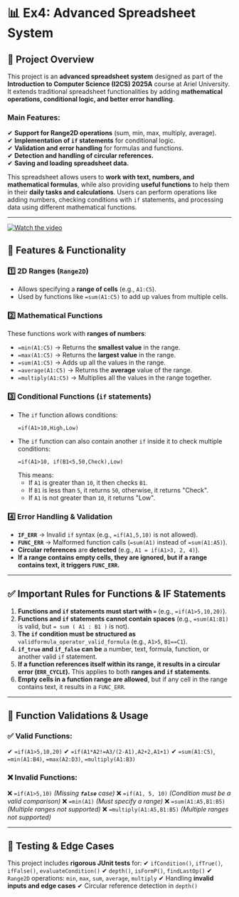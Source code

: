 # 📊 **Ex4: Advanced Spreadsheet System**

## **📌 Project Overview**

This project is an **advanced spreadsheet system** designed as part of the **Introduction to Computer Science (I2CS) 2025A** course at Ariel University. It extends traditional spreadsheet functionalities by adding **mathematical operations, conditional logic, and better error handling**.

### **Main Features:**
✔ **Support for Range2D operations** (sum, min, max, multiply, average).  
✔ **Implementation of `if` statements** for conditional logic.  
✔ **Validation and error handling** for formulas and functions.  
✔ **Detection and handling of circular references.**  
✔ **Saving and loading spreadsheet data.**

This spreadsheet allows users to **work with text, numbers, and mathematical formulas**, while also providing **useful functions** to help them in their **daily tasks and calculations**. Users can perform operations like adding numbers, checking conditions with `if` statements, and processing data using different mathematical functions.

---

[![Watch the video](https://img.youtube.com/vi/RPGV0H_u5x4/0.jpg)](https://www.youtube.com/watch?v=RPGV0H_u5x4)


## **🚀 Features & Functionality**

### **1️⃣ 2D Ranges (`Range2D`)**

- Allows specifying a **range of cells** (e.g., `A1:C5`).
- Used by functions like `=sum(A1:C5)` to add up values from multiple cells.

### **2️⃣ Mathematical Functions**

These functions work with **ranges of numbers**:

- `=min(A1:C5)` → Returns the **smallest value** in the range.
- `=max(A1:C5)` → Returns the **largest value** in the range.
- `=sum(A1:C5)` → Adds up all the values in the range.
- `=average(A1:C5)` → Returns the **average** value of the range.
- `=multiply(A1:C5)` → Multiplies all the values in the range together.

### **3️⃣ Conditional Functions (`if` statements)**

- The `if` function allows conditions:
  ```
  =if(A1>10,High,Low)
  ```
- The `if` function can also contain another `if` inside it to check multiple conditions:
  ```
  =if(A1>10, if(B1<5,50,Check),Low)
  ```
  This means:
  - If `A1` is greater than `10`, it then checks `B1`.
  - If `B1` is less than `5`, it returns `50`, otherwise, it returns "Check".
  - If `A1` is not greater than `10`, it returns "Low".

### **4️⃣ Error Handling & Validation**

- **`IF_ERR`** → Invalid `if` syntax (e.g., `=if(A1,5,10)` is not allowed).
- **`FUNC_ERR`** → Malformed function calls (`=sum(A1)` instead of `=sum(A1:A5)`).
- **Circular references** are **detected** (e.g., `A1 = if(A1>3, 2, 4)`).
- **If a range contains empty cells, they are ignored, but if a range contains text, it triggers `FUNC_ERR`.**

---

## **✅ Important Rules for Functions & IF Statements**

1. **Functions and `if` statements must start with `=`** (e.g., `=if(A1>5,10,20)`).
2. **Functions and `if` statements cannot contain spaces** (e.g., `=sum(A1:B1)` is valid, but `= sum ( A1 : B1 )` is not).
3. **The `if` condition must be structured as** `validformula_operator_valid_formula` (e.g., `A1>5`, `B1==C1`).
4. **`if_true` and `if_false` can be** a number, text, formula, function, or another valid `if` statement.
5. **If a function references itself within its range, it results in a circular error (`ERR_CYCLE`).** This applies to both **ranges and `if` statements**.
6. **Empty cells in a function range are allowed**, but if any cell in the range contains text, it results in a `FUNC_ERR`.

---

## **📝 Function Validations & Usage**

### **✅ Valid Functions:**

✔ `=if(A1>5,10,20)`
✔ `=if(A1*A2!=A3/(2-A1),A2+2,A1+1)`
✔ `=sum(A1:C5)`, `=min(A1:B4)`, `=max(A2:D3)`, `=multiply(A1:B3)`

### **❌ Invalid Functions:**

❌ `=if(A1>5,10)` *(Missing **`false`** case)*
❌ `=if(A1, 5, 10)` *(Condition must be a valid comparison)*
❌ `=min(A1)` *(Must specify a range)*
❌ `=sum(A1:A5,B1:B5)` *(Multiple ranges not supported)*
❌ `=multiply(A1:A5,B1:B5)` *(Multiple ranges not supported)*

---

## **🔬 Testing & Edge Cases**

This project includes **rigorous JUnit tests** for:
✔ `ifCondition()`, `ifTrue()`, `ifFalse()`, `evaluateCondition()`
✔ `depth()`, `isFormP()`, `findLastOp()`
✔ `Range2D` operations: `min`, `max`, `sum`, `average`, `multiply`
✔ Handling **invalid inputs and edge cases**
✔ Circular reference detection in `depth()`

```

